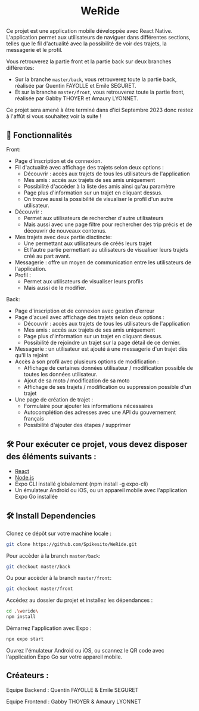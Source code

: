 # <p align="center">WeRide</p>
  
Ce projet est une application mobile développée avec React Native. L'application permet aux utilisateurs de naviguer dans différentes sections, telles que le fil d'actualité avec la possibilité de voir des trajets, la messagerie et le profil.

Vous retrouverez la partie front et la partie back sur deux branches différentes:
- Sur la branche ```master/back```, vous retrouverez toute la partie back, réalisée par Quentin FAYOLLE et Emile SEGURET.
- Et sur la branche ```master/front```, vous retrouverez toute la partie front, réalisée par Gabby THOYER et Amaury LYONNET.

Ce projet sera amené à être terminé dans d'ici Septembre 2023 donc restez à l'affût si vous souhaitez voir la suite !


## 🧐 Fonctionnalités
Front:

- Page d'inscription et de connexion.
- Fil d'actualité avec affichage des trajets selon deux options :
    - Découvrir : accès aux trajets de tous les utilisateurs de l'application
    - Mes amis : accès aux trajets de ses amis uniquement 
    - Possibilité d'accèder à la liste des amis ainsi qu'au paramètre 
    - Page plus d'information sur un trajet en cliquant dessus.
    - On trouve aussi la possibilité de visualiser le profil d'un autre utilisateur.
- Découvrir : 
    - Permet aux utilisateurs de rechercher d'autre utilisateurs  
    - Mais aussi avec une page filtre pour rechercher des trip précis et de découvrir de nouveaux contenus.
- Mes trajets avec deux partie disctincte: 
    - Une permettant aux utilisateurs de créés leurs trajet 
    - Et l'autre partie permettant au utilisateurs de visualiser leurs trajets créé au part avant.
- Messagerie : offre un moyen de communication entre les utilisateurs de l'application.
- Profil : 
    - Permet aux utilisateurs de visualiser leurs profils
    - Mais aussi de le modifier.

Back:

- Page d'inscription et de connexion avec gestion d'erreur
- Page d'acueil avec affichage des trajets selon deux options :
    - Découvrir : accès aux trajets de tous les utilisateurs de l'application
    - Mes amis : accès aux trajets de ses amis uniquement
    - Page plus d'information sur un trajet en cliquant dessus.
    - Possibilité de rejoindre un trajet sur la page détail de ce dernier.
- Messagerie : un utilisateur est ajouté à une messagerie d'un trajet dès qu'il la rejoint
- Accès à son profil avec plusieurs options de modification :
    - Affichage de certaines données utilisateur / modification possible de toutes les données utilisateur.
    - Ajout de sa moto / modification de sa moto
    - Affichage de ses trajets / modification ou suppression possible d'un trajet
- Une page de création de trajet : 
    - Formulaire pour ajouter les informations nécessaires
    - Autocomplétion des adresses avec une API du gouvernement français
    - Possibilité d'ajouter des étapes / supprimer

## 🛠️ Pour exécuter ce projet, vous devez disposer des éléments suivants :
- [React](https://reactjs.org/)
- [Node.js](https://nodejs.org/en)
- Expo CLI installé globalement (npm install -g expo-cli)
- Un émulateur Android ou iOS, ou un appareil mobile avec l'application Expo Go installée


## 🛠️ Install Dependencies  
Clonez ce dépôt sur votre machine locale :  
```bash
git clone https://github.com/Spikesito/WeRide.git
```
Pour accèder à la branch ```master/back```:
```bash
git checkout master/back
```
Ou pour accèder à la branch ```master/front```:
```bash
git checkout master/front
```
Accédez au dossier du projet et installez les dépendances :
```bash
cd .\weride\
npm install
```
Démarrez l'application avec Expo :
```bash
npx expo start
```
Ouvrez l'émulateur Android ou iOS, ou scannez le QR code avec l'application Expo Go sur votre appareil mobile.

## Créateurs : 

Equipe Backend : Quentin FAYOLLE & Emile SEGURET

Equipe Frontend : Gabby THOYER & Amaury LYONNET
